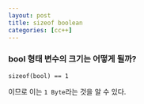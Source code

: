 ```yaml
---
layout: post
title: sizeof boolean
categories: [cc++]
---
```


### bool 형태 변수의 크기는 어떻게 될까?

```
sizeof(bool) == 1
```

이므로 이는 `1 Byte`라는 것을 알 수 있다. 

